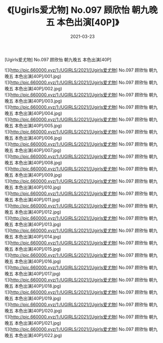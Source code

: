 ﻿---
layout: post
title:  《[Ugirls爱尤物] No.097 顾欣怡 朝九晚五 本色出演[40P]》
date:   2021-03-23
img: http://pic.660000.xyz/1:/UGIRLS/2021/[Ugirls爱尤物] No.097 顾欣怡 朝九晚五 本色出演[40P]/000.jpg
categories: [美女, 清纯, 唯美]
---

[Ugirls爱尤物] No.097 顾欣怡 朝九晚五 本色出演[40P]

  ![](http://pic.660000.xyz/1:/UGIRLS/2021/[Ugirls爱尤物] No.097 顾欣怡 朝九晚五 本色出演[40P]/001.jpg) <br> ![](http://pic.660000.xyz/1:/UGIRLS/2021/[Ugirls爱尤物] No.097 顾欣怡 朝九晚五 本色出演[40P]/002.jpg) <br> ![](http://pic.660000.xyz/1:/UGIRLS/2021/[Ugirls爱尤物] No.097 顾欣怡 朝九晚五 本色出演[40P]/003.jpg) <br> ![](http://pic.660000.xyz/1:/UGIRLS/2021/[Ugirls爱尤物] No.097 顾欣怡 朝九晚五 本色出演[40P]/004.jpg) <br> ![](http://pic.660000.xyz/1:/UGIRLS/2021/[Ugirls爱尤物] No.097 顾欣怡 朝九晚五 本色出演[40P]/005.jpg) <br> ![](http://pic.660000.xyz/1:/UGIRLS/2021/[Ugirls爱尤物] No.097 顾欣怡 朝九晚五 本色出演[40P]/006.jpg) <br> ![](http://pic.660000.xyz/1:/UGIRLS/2021/[Ugirls爱尤物] No.097 顾欣怡 朝九晚五 本色出演[40P]/007.jpg) <br> ![](http://pic.660000.xyz/1:/UGIRLS/2021/[Ugirls爱尤物] No.097 顾欣怡 朝九晚五 本色出演[40P]/008.jpg) <br> ![](http://pic.660000.xyz/1:/UGIRLS/2021/[Ugirls爱尤物] No.097 顾欣怡 朝九晚五 本色出演[40P]/009.jpg) <br> ![](http://pic.660000.xyz/1:/UGIRLS/2021/[Ugirls爱尤物] No.097 顾欣怡 朝九晚五 本色出演[40P]/010.jpg) <br> ![](http://pic.660000.xyz/1:/UGIRLS/2021/[Ugirls爱尤物] No.097 顾欣怡 朝九晚五 本色出演[40P]/011.jpg) <br> ![](http://pic.660000.xyz/1:/UGIRLS/2021/[Ugirls爱尤物] No.097 顾欣怡 朝九晚五 本色出演[40P]/012.jpg) <br> ![](http://pic.660000.xyz/1:/UGIRLS/2021/[Ugirls爱尤物] No.097 顾欣怡 朝九晚五 本色出演[40P]/013.jpg) <br> ![](http://pic.660000.xyz/1:/UGIRLS/2021/[Ugirls爱尤物] No.097 顾欣怡 朝九晚五 本色出演[40P]/014.jpg) <br> ![](http://pic.660000.xyz/1:/UGIRLS/2021/[Ugirls爱尤物] No.097 顾欣怡 朝九晚五 本色出演[40P]/015.jpg) <br> ![](http://pic.660000.xyz/1:/UGIRLS/2021/[Ugirls爱尤物] No.097 顾欣怡 朝九晚五 本色出演[40P]/016.jpg) <br> ![](http://pic.660000.xyz/1:/UGIRLS/2021/[Ugirls爱尤物] No.097 顾欣怡 朝九晚五 本色出演[40P]/017.jpg) <br> ![](http://pic.660000.xyz/1:/UGIRLS/2021/[Ugirls爱尤物] No.097 顾欣怡 朝九晚五 本色出演[40P]/018.jpg) <br> ![](http://pic.660000.xyz/1:/UGIRLS/2021/[Ugirls爱尤物] No.097 顾欣怡 朝九晚五 本色出演[40P]/019.jpg) <br> ![](http://pic.660000.xyz/1:/UGIRLS/2021/[Ugirls爱尤物] No.097 顾欣怡 朝九晚五 本色出演[40P]/020.jpg) <br> ![](http://pic.660000.xyz/1:/UGIRLS/2021/[Ugirls爱尤物] No.097 顾欣怡 朝九晚五 本色出演[40P]/021.jpg) <br> ![](http://pic.660000.xyz/1:/UGIRLS/2021/[Ugirls爱尤物] No.097 顾欣怡 朝九晚五 本色出演[40P]/022.jpg) <br>